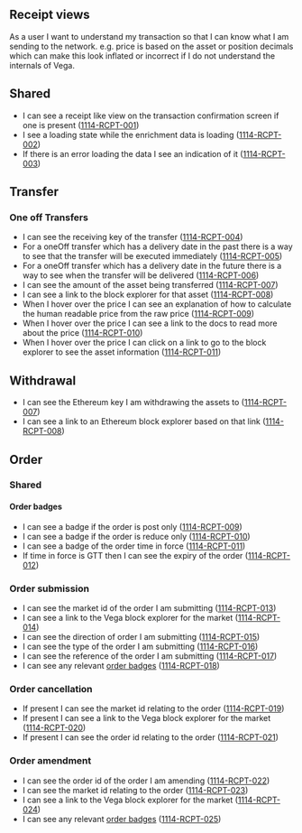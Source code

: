 ## Receipt views

As a user I want to understand my transaction so that I can know what I am sending to the network. e.g. price is based on the asset or position decimals which can make this look inflated or incorrect if I do not understand the internals of Vega.

## Shared

- I can see a receipt like view on the transaction confirmation screen if one is present (<a name="1114-RCPT-001" href="#1114-RCPT-001">1114-RCPT-001</a>)
- I see a loading state while the enrichment data is loading (<a name="1114-RCPT-002" href="#1114-RCPT-002">1114-RCPT-002</a>)
- If there is an error loading the data I see an indication of it (<a name="1114-RCPT-003" href="#1114-RCPT-003">1114-RCPT-003</a>)

## Transfer

### One off Transfers

- I can see the receiving key of the transfer (<a name="1114-RCPT-004" href="#1114-RCPT-004">1114-RCPT-004</a>)
- For a oneOff transfer which has a delivery date in the past there is a way to see that the transfer will be executed immediately (<a name="1114-RCPT-005" href="#1114-RCPT-005">1114-RCPT-005</a>)
- For a oneOff transfer which has a delivery date in the future there is a way to see when the transfer will be delivered (<a name="1114-RCPT-006" href="#1114-RCPT-006">1114-RCPT-006</a>)
- I can see the amount of the asset being transferred (<a name="1114-RCPT-007" href="#1114-RCPT-007">1114-RCPT-007</a>)
- I can see a link to the block explorer for that asset (<a name="1114-RCPT-008" href="#1114-RCPT-008">1114-RCPT-008</a>)
- When I hover over the price I can see an explanation of how to calculate the human readable price from the raw price (<a name="1114-RCPT-009" href="#1114-RCPT-009">1114-RCPT-009</a>)
- When I hover over the price I can see a link to the docs to read more about the price (<a name="1114-RCPT-010" href="#1114-RCPT-010">1114-RCPT-010</a>)
- When I hover over the price I can click on a link to go to the block explorer to see the asset information (<a name="1114-RCPT-011" href="#1114-RCPT-011">1114-RCPT-011</a>)

<!-- Recurring transfers not currently supported -->

## Withdrawal

- I can see the Ethereum key I am withdrawing the assets to (<a name="1114-RCPT-007" href="#1114-RCPT-007">1114-RCPT-007</a>)
- I can see a link to an Ethereum block explorer based on that link (<a name="1114-RCPT-008" href="#1114-RCPT-008">1114-RCPT-008</a>)

## Order

### Shared

#### Order badges

- I can see a badge if the order is post only (<a name="1114-RCPT-009" href="#1114-RCPT-009">1114-RCPT-009</a>)
- I can see a badge if the order is reduce only (<a name="1114-RCPT-010" href="#1114-RCPT-010">1114-RCPT-010</a>)
- I can see a badge of the order time in force (<a name="1114-RCPT-011" href="#1114-RCPT-011">1114-RCPT-011</a>)
- If time in force is GTT then I can see the expiry of the order (<a name="1114-RCPT-012" href="#1114-RCPT-012">1114-RCPT-012</a>)

<!-- #### Data enrichment -->

### Order submission

- I can see the market id of the order I am submitting (<a name="1114-RCPT-013" href="#1114-RCPT-013">1114-RCPT-013</a>)
- I can see a link to the Vega block explorer for the market (<a name="1114-RCPT-014" href="#1114-RCPT-014">1114-RCPT-014</a>)
- I can see the direction of order I am submitting (<a name="1114-RCPT-015" href="#1114-RCPT-015">1114-RCPT-015</a>)
- I can see the type of the order I am submitting (<a name="1114-RCPT-016" href="#1114-RCPT-016">1114-RCPT-016</a>)
- I can see the reference of the order I am submitting (<a name="1114-RCPT-017" href="#1114-RCPT-017">1114-RCPT-017</a>)
- I can see any relevant [order badges](#order-badges) (<a name="1114-RCPT-018" href="#1114-RCPT-018">1114-RCPT-018</a>)

### Order cancellation

- If present I can see the market id relating to the order (<a name="1114-RCPT-019" href="#1114-RCPT-019">1114-RCPT-019</a>)
- If present I can see a link to the Vega block explorer for the market (<a name="1114-RCPT-020" href="#1114-RCPT-020">1114-RCPT-020</a>)
- If present I can see the order id relating to the order (<a name="1114-RCPT-021" href="#1114-RCPT-021">1114-RCPT-021</a>)

### Order amendment

- I can see the order id of the order I am amending (<a name="1114-RCPT-022" href="#1114-RCPT-022">1114-RCPT-022</a>)
- I can see the market id relating to the order (<a name="1114-RCPT-023" href="#1114-RCPT-023">1114-RCPT-023</a>)
- I can see a link to the Vega block explorer for the market (<a name="1114-RCPT-024" href="#1114-RCPT-024">1114-RCPT-024</a>)
- I can see any relevant [order badges](#order-badges) (<a name="1114-RCPT-025" href="#1114-RCPT-025">1114-RCPT-025</a>)
